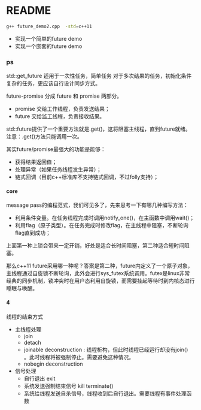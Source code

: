 # README


```bash
g++ future_demo2.cpp  -std=c++11
```

- 实现一个简单的future demo
- 实现一个嵌套的future demo


### ps

std::get_future 适用于一次性任务，简单任务
对于多次结果的任务，初始化条件复杂的任务，更应该自行设计同步方式。

future-promise 分成 future 和 promise 两部分。

- promise 交给工作线程，负责发送结果；
- future 交给监工线程，负责接收结果。

std::future提供了一个重要方法就是.get()，这将阻塞主线程，直到future就绪。注意：.get()方法只能调用一次。



其实future/promise最强大的功能是能够：
- 获得结果返回值；
- 处理异常（如果任务线程发生异常）；
- 链式回调（目前c++标准库不支持链式回调，不过folly支持）；

#### core

message pass的编程范式，我们可见多了，先来思考一下有哪几种编写方法：

- 利用条件变量。在任务线程完成时调用notify_one()，在主函数中调用wait()；
- 利用flag（原子类型）。在任务完成时修改flag，在主线程中阻塞，不断轮询flag直到成功；

上面第一种上锁会带来一定开销，好处是适合长时间阻塞，第二种适合短时间阻塞。

那么c++11 future采用哪一种呢？答案是第二种，future内定义了一个原子对象，主线程通过自旋锁不断轮询，此外会进行sys_futex系统调用。futex是linux非常经典的同步机制，锁冲突时在用户态利用自旋锁，而需要挂起等待时到内核态进行睡眠与唤醒。


#### 4
线程的结束方式

- 主线程处理
  - join
  - detach
  - joinable deconstruction : 线程析构，但此时线程已经运行却没有join() 。此时线程将被强制停止。需要避免这种情况。
  - nobegin deconstruction 
- 信号处理
  - 自行退出 exit
  - 系统发送强制结束信号 kill terminate()
  - 系统给线程发送自杀信号，线程收到后自行退出。需要线程有事件处理函数
